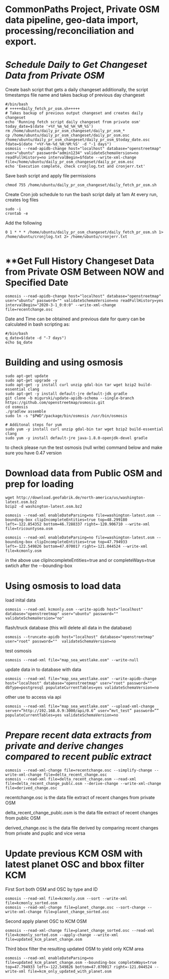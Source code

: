 # CommonPaths Project, Private OSM data pipeline, geo-data import, processing/reconciliation and export.

# *Schedule Daily to Get Changeset Data from Private OSM*

Create bash script that gets a daily changeset 
additionally, the script timestamps file name and takes backup of previous day changeset 
```
#/bin/bash
# +++++daily_fetch_pr_osm.sh+++++
# Takes backup of previous output changeset and creates daily changeset
echo 'Running fetch script daily changeset from private osm'
today_date=$(date '+%Y_%m_%d_%H_%M_%S')
rm /home/ubuntu/daily_pr_osm_changeset/daily_pr_osm_*
cp /home/ubuntu/daily_pr_osm_changeset/daily_pr_osm.osc /home/ubuntu/daily_pr_osm_changeset/daily_pr_osm_$today_date.osc
fdate=$(date '+%Y-%m-%d_%H:%M:%S' -d "-1 days")
osmosis --read-apidb-change host="localhost" database="openstreetmap" user="ubuntu" password="admin1234" validateSchemaVersion=no readFullHistory=no intervalBegin=$fdate --write-xml-change file=/home/ubuntu/daily_pr_osm_changeset/daily_pr_osm.osc
echo 'Execution complete, check cronjlog.txt and cronjerr.txt'
```
Save bash script and apply file permissions
```
chmod 755 /home/ubuntu/daily_pr_osm_changeset/daily_fetch_pr_osm.sh
```
Create Cron job schedule to run the bash script daily at 1am
At every run, creates log files
```
sudo -i
crontab -e
```
Add the following
```
0 1 * * * /home/ubuntu/daily_pr_osm_changeset/daily_fetch_pr_osm.sh 1> /home/ubuntu/cronjlog.txt 2> /home/ubuntu/cronjerr.txt
```

```

```
# **Get Full History Changeset Data from Private OSM Between NOW and Specified Date

```
osmosis --read-apidb-change host="localhost" database="openstreetmap" user="ubuntu" password="" validateSchemaVersion=no readFullHistory=yes intervalBegin="2020-3-1_0:0:0" --write-xml-change file=recentchange.osc

```

Date and Time can be obtained and previous date for query can be calculated in bash scripting as:
```
#/bin/bash
q_date=$(date -d "-7 days")
echo $q_date
```

# **Building and using osmosis**
```
sudo apt-get update  
sudo apt-get upgrade -y  
sudo apt-get -y install curl unzip gdal-bin tar wget bzip2 build-essential clang  
sudo apt-get -y install default-jre default-jdk gradle  
git clone -b migurski/update-apidb-schema --single-branch https://github.com/openstreetmap/osmosis.git  
cd osmosis  
./gradlew assemble  
sudo ln -s "$PWD"/package/bin/osmosis /usr/bin/osmosis
```
```
# Additonal steps for yum
sudo yum -y install curl unzip gdal-bin tar wget bzip2 build-essential clang  
sudo yum -y install default-jre java-1.8.0-openjdk-devel gradle
```

to check please run the test osmosis 
(null write) command below and make sure you have 0.47 version

# **Download data from Public OSM and prep for loading**
```
wget http://download.geofabrik.de/north-america/us/washington-latest.osm.bz2
bzip2 -d washington-latest.osm.bz2

osmosis --read-xml enableDateParsing=no file=washington-latest.osm --bounding-box clipIncompleteEntities=true top=48.299180 left=-122.854352 bottom=46.7288337 right=-120.906710 --write-xml file=tricountysea.osm

osmosis --read-xml enableDateParsing=no file=washington-latest.osm --bounding-box clipIncompleteEntities=true top=47.794933 left=-122.549826 bottom=47.070017 right=-121.044524 --write-xml file=kcmonly.osm
```
in the above use clipIncompleteEntities=true and or completeWays=true swtich after the --bounding-box

# **Using osmosis to load data**
load inital data
```
osmosis --read-xml kcmonly.osm --write-apidb host="localhost" database="openstreetmap" user="ubuntu" password="" validateSchemaVersion="no"
```
flash/truck database (this will delete all data in the database)
```
osmosis --truncate-apidb host="localhost" database="openstreetmap" user="root" password=""  validateSchemaVersion=no 
```
test osmosis 
```
osmosis --read-xml file="map_sea_westlake.osm" --write-null
```
update data in to database with data
```
osmosis --read-xml file="map_sea_westlake.osm" --write-apidb-change host="localhost" database="openstreetmap" user="root" password="" dbType=postgresql populateCurrentTables=yes validateSchemaVersion=no
```
other use to access via api
```
osmosis --read-xml file="map_sea_westlake.osm" --upload-xml-change server=”http://192.168.0.9:3000/api/0.6” user=”mvt_test” password=”” populateCurrentTables=yes validateSchemaVersion=no

```
# *Prepare recent data extracts from private and derive changes compared to recent public extract*

```
osmosis --read-xml-change file=recentchange.osc --simplify-change --write-xml-change file=delta_recent_change.osc 
osmosis --read-xml file=delta_recent_change.osm --read-xml file=delta_recent_change_publc.osm --derive-change --write-xml-change file=derived_change.osc
```

recentchange.osc is the data file extract of recent changes from private OSM

delta_recent_change_publc.osm is the data file extract of recent changes from public OSM

derived_change.osc is the data file derived by comparing recent changes from private and puplic and vice versa 

# **Update previous KCM OSM with latest planet OSC and bbox filter KCM**

First Sort both OSM and OSC by type and ID
```
osmosis --read-xml file=kcmonly.osm --sort --write-xml file=kcmonly_sorted.osm
osmosis --read-xml-change file=planet_change.osc --sort-change --write-xml-change file=planet_change_sorted.osc
```
Second apply planet OSC to KCM OSM
```
osmosis --read-xml-change file=planet_change_sorted.osc --read-xml file=kcmonly_sorted.osm --apply-change --write-xml file=updated_kcm_planet_change.osm
```

Third bbox filter the resulting updated OSM to yield only KCM area
```
osmosis --read-xml enableDateParsing=no file=updated_kcm_planet_change.osm --bounding-box completeWays=true top=47.794933 left=-122.549826 bottom=47.070017 right=-121.044524 --write-xml file=kcm_only_updated_with_planet.osm
